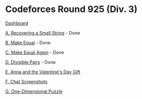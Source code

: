 # Codeforces Round 925 (Div. 3)

[Dashboard](https://codeforces.com/contest/1931)

[A. Recovering a Small String](https://codeforces.com/contest/1931/problem/A) - Done

[B. Make Equal](https://codeforces.com/contest/1931/problem/B) - Done

[C. Make Equal Again](https://codeforces.com/contest/1931/problem/C) - Done

[D. Divisible Pairs](https://codeforces.com/contest/1931/problem/D) - Done

[E. Anna and the Valentine's Day Gift](https://codeforces.com/contest/1931/problem/E)

[F. Chat Screenshots](https://codeforces.com/contest/1931/problem/F)

[G. One-Dimensional Puzzle](https://codeforces.com/contest/1931/problem/G)
